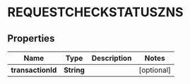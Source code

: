 

# REQUESTCHECKSTATUSZNS


## Properties

| Name | Type | Description | Notes |
|------------ | ------------- | ------------- | -------------|
|**transactionId** | **String** |  |  [optional] |



